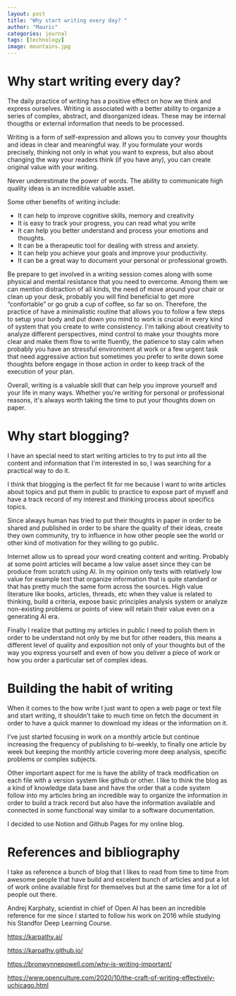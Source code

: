 ```yaml
---
layout: post
title: "Why start writing every day? "
author: "Mauric"
categories: journal
tags: [technology]
image: mountains.jpg
---
```


# Why start writing every day?

The daily practice of writing has a positive effect on how we think and express ourselves. Writing is
 associated with a better ability to organize a series of complex, abstract, and disorganized ideas. 
 These may be internal thougths or external information that needs to be processed. 

Writing is a form of self-expression and allows you to convey your thoughts and ideas in clear and 
meaningful way. If you formulate your words precisely, thinking not only in what you want to 
express, but also about changing the way your readers think (if you have any), you can create original value with your writing. 


Never underestimate the power of words. The ability to communicate high quality ideas is an incredible valuable asset. 

Some other benefits of writing include:

- It can help to improve cognitive skills, memory and creativity
- It is easy to track your progress, you can read what you write
- It can help you better understand and process your emotions and thoughts.
- It can be a therapeutic tool for dealing with stress and anxiety.
- It can help you achieve your goals and improve your productivity.
- It can be a great way to document your personal or professional growth.

Be prepare to get involved in a writing session comes along with some physical and mental resistance that you need to overcome. Among them we can mention distraction of all kinds, the need of move around your chair or clean up your desk, probably you will find beneficial to get more “confortable” or  go grub a cup of coffee, so far so on. Therefore, the practice of have a minimalistic routine that allows you to follow a few steps to setup your body and put down you mind to work is crucial in every kind of system that you create to write consistency. 
I'm talking about creativity to analyze different perspectives, mind control to make your thoughts more clear and make them flow to write fluently, the patience to stay calm when probably you have an stressful environment at work or a few urgent task that need aggressive action but sometimes you prefer to write down some thoughts before engage in those action in order to keep track of the execution of your plan.

Overall, writing is a valuable skill that can help you improve yourself and your life in many ways.
Whether you're writing for personal or professional reasons, it's always worth taking the time to put your thoughts down on paper.

# Why start blogging?

I have an special need to start writing articles to try to put into all the content and information
that I'm interested in so, I was searching for a practical way to do it.

I think that blogging is the perfect fit for me because I want to write articles about topics and put them in public to practice to expose part of myself and have a track record of my interest and thinking process about specifics topics. 

Since always human has tried to put their thoughts in paper in order to be shared and published in order to be share the quality of their ideas, create they own community, try to influence in how other people see the world or other kind of motivation for they willing to go public. 

Internet allow us to spread your word creating content and writing. Probably at some point articles will became a low value asset since they can be produce from scratch using AI. In my opinion only texts with relatively low value for example text that organize information that is quite standard or that has pretty much the same form across the sources. High value literature like books, articles, threads, etc when they value is related to thinking, build a criteria, expose basic principles analysis system or analyze non-existing problems or points of view will retain their value even on a generating AI era. 

Finally I realize that putting my articles in public I need to polish them in order to be understand not only by me but for other readers, this means a different level of quality and exposition not only of your thoughts but of the way you express yourself and even of how you deliver a piece of work or how you order a particular set of complex ideas. 

# Building the habit of writing

When it comes to the how write I just want to open a web page or text file and start writing, it shouldn’t take to much time on fetch the document in order to have a quick manner to download my ideas or the information on it.

I’ve just started focusing in work on a monthly article but continue increasing the frequency of publishing to bi-weekly, to finally one article by week but keeping the monthly article covering more deep analysis, specific problems or complex subjects. 

Other important aspect for me is have the ability of track modification on each file with a
version system like github or other. I like to think the blog as a kind of knowledge data
base and have the order that a code system follow into my articles bring an incredible way
to organize the information in order to build a track record but also have the information
available and connected in some functional way similar to a software documentation.

I decided to use Notion and Github Pages for my online blog. 

# References and bibliography

I take as reference a bunch of blog that I likes to read from time to time from awesome people that have
build and excelent bunch of articles and put a lot of work online available first for themselves but
at the same time for a lot of people out there.

Andrej Karphaty, scientist in chief of Open AI has been an incredible reference for me since I started to follow
his work on 2016 while studying his Standfor Deep Learning Course.

https://karpathy.ai/

https://karpathy.github.io/

https://bronwynnepowell.com/why-is-writing-important/

https://www.openculture.com/2020/10/the-craft-of-writing-effectively-uchicago.html